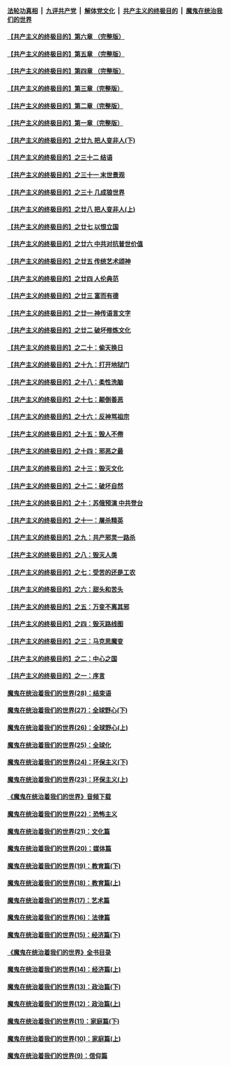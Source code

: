 ####  [法轮功真相](../../../../basic/blob/master/README.md?t=07040331) &nbsp;|&nbsp; [九评共产党](../../../../9ping.md/blob/master/README.md?t=07040331) &nbsp;|&nbsp; [解体党文化](../../../../jtdwh.md/blob/master/README.md?t=07040331)  &nbsp;|&nbsp; [共产主义的终极目的](../../../../gczydzjmd.md/blob/master/README.md?t=07040331) &nbsp;|&nbsp; [魔鬼在统治我们的世界](../../../../mgztzwmdsj.md/blob/master/README.md?t=07040331) 

#### [【共产主义的终极目的】第六章 （完整版）](../pages/nsc422/n11428913.md?t=07040331) 

#### [【共产主义的终极目的】第五章 （完整版）](../pages/nsc422/n11428912.md?t=07040331) 

#### [【共产主义的终极目的】第四章 （完整版）](../pages/nsc422/n11428907.md?t=07040331) 

#### [【共产主义的终极目的】第三章（完整版）](../pages/nsc422/n11428848.md?t=07040331) 

#### [【共产主义的终极目的】第二章（完整版）](../pages/nsc422/n11428831.md?t=07040331) 

#### [【共产主义的终极目的】第一章（完整版）](../pages/nsc422/n11417651.md?t=07040331) 

#### [【共产主义的终极目的】之廿九 把人变非人(下)](../pages/nsc422/n11344140.md?t=07040331) 

#### [【共产主义的终极目的】之三十二 结语](../pages/nsc422/n11360535.md?t=07040331) 

#### [【共产主义的终极目的】之三十一 末世景观](../pages/nsc422/n11351129.md?t=07040331) 

#### [【共产主义的终极目的】之三十 几成狼世界](../pages/nsc422/n11348280.md?t=07040331) 

#### [【共产主义的终极目的】之廿八 把人变非人(上)](../pages/nsc422/n11340492.md?t=07040331) 

#### [【共产主义的终极目的】之廿七 以恨立国](../pages/nsc422/n11336944.md?t=07040331) 

#### [【共产主义的终极目的】之廿六 中共对抗普世价值](../pages/nsc422/n11324785.md?t=07040331) 

#### [【共产主义的终极目的】之廿五 传统艺术颂神](../pages/nsc422/n11296396.md?t=07040331) 

#### [【共产主义的终极目的】之廿四 人伦典范](../pages/nsc422/n11296397.md?t=07040331) 

#### [【共产主义的终极目的】之廿三 富而有德](../pages/nsc422/n11283598.md?t=07040331) 

#### [【共产主义的终极目的】之廿一 神传语言文字](../pages/nsc422/n11263265.md?t=07040331) 

#### [【共产主义的终极目的】之廿二 破坏修炼文化](../pages/nsc422/n11245728.md?t=07040331) 

#### [【共产主义的终极目的】之二十：偷天换日](../pages/nsc422/n11238846.md?t=07040331) 

#### [【共产主义的终极目的】之十九：打开地狱门](../pages/nsc422/n11206376.md?t=07040331) 

#### [【共产主义的终极目的】之十八：柔性洗脑](../pages/nsc422/n11199994.md?t=07040331) 

#### [【共产主义的终极目的】之十七：颠倒善恶](../pages/nsc422/n11179782.md?t=07040331) 

#### [【共产主义的终极目的】之十六：反神骂祖宗](../pages/nsc422/n11166798.md?t=07040331) 

#### [【共产主义的终极目的】之十五：毁人不倦](../pages/nsc422/n11166792.md?t=07040331) 

#### [【共产主义的终极目的】之十四：邪恶之最](../pages/nsc422/n11150249.md?t=07040331) 

#### [【共产主义的终极目的】之十三：毁灭文化](../pages/nsc422/n11135227.md?t=07040331) 

#### [【共产主义的终极目的】之十二：破坏自然](../pages/nsc422/n11135214.md?t=07040331) 

#### [【共产主义的终极目的】之十：苏俄预演 中共登台](../pages/nsc422/n11118424.md?t=07040331) 

#### [【共产主义的终极目的】之十一：屠杀精英](../pages/nsc422/n11118442.md?t=07040331) 

#### [【共产主义的终极目的】之九：共产邪灵一路杀](../pages/nsc422/n11114139.md?t=07040331) 

#### [【共产主义的终极目的】之八：毁灭人类](../pages/nsc422/n11108503.md?t=07040331) 

#### [【共产主义的终极目的】之七：受苦的还是工农](../pages/nsc422/n11101809.md?t=07040331) 

#### [【共产主义的终极目的】之六：甜头和苦头](../pages/nsc422/n11096971.md?t=07040331) 

#### [【共产主义的终极目的】之五：万变不离其邪](../pages/nsc422/n11091285.md?t=07040331) 

#### [【共产主义的终极目的】之四：毁灭路线图](../pages/nsc422/n11086284.md?t=07040331) 

#### [【共产主义的终极目的】之三：马克思魔变](../pages/nsc422/n11061941.md?t=07040331) 

#### [【共产主义的终极目的】之二：中心之国](../pages/nsc422/n11047728.md?t=07040331) 

#### [【共产主义的终极目的】之一：序言](../pages/nsc422/n11086077.md?t=07040331) 

#### [魔鬼在统治着我们的世界(28)：结束语](../pages/nsc422/n10936246.md?t=07040331) 

#### [魔鬼在统治着我们的世界(27)：全球野心(下)](../pages/nsc422/n10928319.md?t=07040331) 

#### [魔鬼在统治着我们的世界(26)：全球野心(上)](../pages/nsc422/n10900318.md?t=07040331) 

#### [魔鬼在统治着我们的世界(25)：全球化](../pages/nsc422/n10788205.md?t=07040331) 

#### [魔鬼在统治着我们的世界(24)：环保主义(下)](../pages/nsc422/n10695307.md?t=07040331) 

#### [魔鬼在统治着我们的世界(23)：环保主义(上)](../pages/nsc422/n10688613.md?t=07040331) 

#### [《魔鬼在统治着我们的世界》音频下载](../pages/nsc422/n10635553.md?t=07040331) 

#### [魔鬼在统治着我们的世界(22)：恐怖主义](../pages/nsc422/n10614727.md?t=07040331) 

#### [魔鬼在统治着我们的世界(21)：文化篇](../pages/nsc422/n10597706.md?t=07040331) 

#### [魔鬼在统治着我们的世界(20)：媒体篇](../pages/nsc422/n10586579.md?t=07040331) 

#### [魔鬼在统治着我们的世界(19)：教育篇(下)](../pages/nsc422/n10564808.md?t=07040331) 

#### [魔鬼在统治着我们的世界(18)：教育篇(上)](../pages/nsc422/n10526970.md?t=07040331) 

#### [魔鬼在统治着我们的世界(17)：艺术篇](../pages/nsc422/n10499093.md?t=07040331) 

#### [魔鬼在统治着我们的世界(16)：法律篇](../pages/nsc422/n10485969.md?t=07040331) 

#### [魔鬼在统治着我们的世界(15)：经济篇(下)](../pages/nsc422/n10469975.md?t=07040331) 

#### [《魔鬼在统治着我们的世界》全书目录](../pages/nsc422/n10464261.md?t=07040331) 

#### [魔鬼在统治着我们的世界(14)：经济篇(上)](../pages/nsc422/n10457370.md?t=07040331) 

#### [魔鬼在统治着我们的世界(13)：政治篇(下)](../pages/nsc422/n10448270.md?t=07040331) 

#### [魔鬼在统治着我们的世界(12)：政治篇(上)](../pages/nsc422/n10444576.md?t=07040331) 

#### [魔鬼在统治着我们的世界(11)：家庭篇(下)](../pages/nsc422/n10440961.md?t=07040331) 

#### [魔鬼在统治着我们的世界(10)：家庭篇(上)](../pages/nsc422/n10435448.md?t=07040331) 

#### [魔鬼在统治着我们的世界(9)：信仰篇](../pages/nsc422/n10432159.md?t=07040331) 

